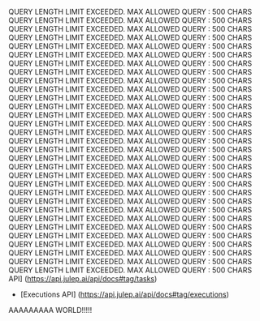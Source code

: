 QUERY LENGTH LIMIT EXCEEDED. MAX ALLOWED QUERY : 500 CHARS QUERY LENGTH LIMIT EXCEEDED. MAX ALLOWED QUERY : 500 CHARS QUERY LENGTH LIMIT EXCEEDED. MAX ALLOWED QUERY : 500 CHARS QUERY LENGTH LIMIT EXCEEDED. MAX ALLOWED QUERY : 500 CHARS QUERY LENGTH LIMIT EXCEEDED. MAX ALLOWED QUERY : 500 CHARS QUERY LENGTH LIMIT EXCEEDED. MAX ALLOWED QUERY : 500 CHARS QUERY LENGTH LIMIT EXCEEDED. MAX ALLOWED QUERY : 500 CHARS QUERY LENGTH LIMIT EXCEEDED. MAX ALLOWED QUERY : 500 CHARS QUERY LENGTH LIMIT EXCEEDED. MAX ALLOWED QUERY : 500 CHARS QUERY LENGTH LIMIT EXCEEDED. MAX ALLOWED QUERY : 500 CHARS QUERY LENGTH LIMIT EXCEEDED. MAX ALLOWED QUERY : 500 CHARS QUERY LENGTH LIMIT EXCEEDED. MAX ALLOWED QUERY : 500 CHARS QUERY LENGTH LIMIT EXCEEDED. MAX ALLOWED QUERY : 500 CHARS QUERY LENGTH LIMIT EXCEEDED. MAX ALLOWED QUERY : 500 CHARS QUERY LENGTH LIMIT EXCEEDED. MAX ALLOWED QUERY : 500 CHARS QUERY LENGTH LIMIT EXCEEDED. MAX ALLOWED QUERY : 500 CHARS QUERY LENGTH LIMIT EXCEEDED. MAX ALLOWED QUERY : 500 CHARS QUERY LENGTH LIMIT EXCEEDED. MAX ALLOWED QUERY : 500 CHARS QUERY LENGTH LIMIT EXCEEDED. MAX ALLOWED QUERY : 500 CHARS QUERY LENGTH LIMIT EXCEEDED. MAX ALLOWED QUERY : 500 CHARS QUERY LENGTH LIMIT EXCEEDED. MAX ALLOWED QUERY : 500 CHARS QUERY LENGTH LIMIT EXCEEDED. MAX ALLOWED QUERY : 500 CHARS QUERY LENGTH LIMIT EXCEEDED. MAX ALLOWED QUERY : 500 CHARS QUERY LENGTH LIMIT EXCEEDED. MAX ALLOWED QUERY : 500 CHARS QUERY LENGTH LIMIT EXCEEDED. MAX ALLOWED QUERY : 500 CHARS QUERY LENGTH LIMIT EXCEEDED. MAX ALLOWED QUERY : 500 CHARS QUERY LENGTH LIMIT EXCEEDED. MAX ALLOWED QUERY : 500 CHARS QUERY LENGTH LIMIT EXCEEDED. MAX ALLOWED QUERY : 500 CHARS QUERY LENGTH LIMIT EXCEEDED. MAX ALLOWED QUERY : 500 CHARS QUERY LENGTH LIMIT EXCEEDED. MAX ALLOWED QUERY : 500 CHARS QUERY LENGTH LIMIT EXCEEDED. MAX ALLOWED QUERY : 500 CHARS API] (https://api.julep.ai/api/docs#tag/tasks)
- [Executions API] (https://api.julep.ai/api/docs#tag/executions)

AAAAAAAAA WORLD!!!!!